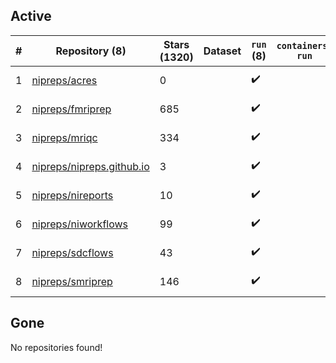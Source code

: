 ## Active
| # | Repository (8) | Stars (1320) | Dataset | `run` (8) | `containers-run` | Last Modified |
| --- | --- | --- | --- | --- | --- | --- |
| 1 | [nipreps/acres](https://github.com/nipreps/acres) | 0 |  | :heavy_check_mark: |  | 2025-06-18 11:37:23+00:00 |
| 2 | [nipreps/fmriprep](https://github.com/nipreps/fmriprep) | 685 |  | :heavy_check_mark: |  | 2025-08-18 01:28:46+00:00 |
| 3 | [nipreps/mriqc](https://github.com/nipreps/mriqc) | 334 |  | :heavy_check_mark: |  | 2025-08-18 13:42:57+00:00 |
| 4 | [nipreps/nipreps.github.io](https://github.com/nipreps/nipreps.github.io) | 3 |  | :heavy_check_mark: |  | 2025-08-18 03:04:02+00:00 |
| 5 | [nipreps/nireports](https://github.com/nipreps/nireports) | 10 |  | :heavy_check_mark: |  | 2025-08-18 11:03:40+00:00 |
| 6 | [nipreps/niworkflows](https://github.com/nipreps/niworkflows) | 99 |  | :heavy_check_mark: |  | 2025-08-18 13:00:54+00:00 |
| 7 | [nipreps/sdcflows](https://github.com/nipreps/sdcflows) | 43 |  | :heavy_check_mark: |  | 2025-08-12 23:52:09+00:00 |
| 8 | [nipreps/smriprep](https://github.com/nipreps/smriprep) | 146 |  | :heavy_check_mark: |  | 2025-08-14 13:21:17+00:00 |

## Gone
No repositories found!
